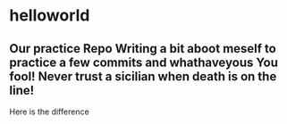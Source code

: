 # helloworld
Our practice Repo
Writing a bit aboot meself to practice a few commits and whathaveyous
You fool! Never trust a sicilian when death is on the line!
----
Here is the difference